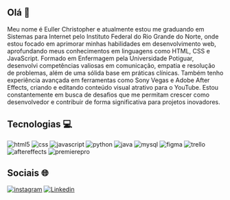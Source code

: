 ## Olá 👋

Meu nome é Euller Christopher e atualmente estou me graduando em Sistemas para Internet pelo Instituto Federal do Rio Grande do Norte, onde estou focado em aprimorar minhas habilidades em desenvolvimento web, aprofundando meus conhecimentos em linguagens como HTML, CSS e JavaScript.
Formado em Enfermagem pela Universidade Potiguar, desenvolvi competências valiosas em comunicação, empatia e resolução de problemas, além de uma sólida base em práticas clínicas. Também tenho experiência avançada em ferramentas como Sony Vegas e Adobe After Effects, criando e editando conteúdo visual atrativo para o YouTube. Estou constantemente em busca de desafios que me permitam crescer como desenvolvedor e contribuir de forma significativa para projetos inovadores.

## Tecnologias 💻

![html5](https://img.shields.io/badge/HTML5-E34F26?style=for-the-badge&logo=html5&logoColor=white)
![css](https://img.shields.io/badge/CSS3-1572B6?style=for-the-badge&logo=css3&logoColor=white)
![javascript](https://img.shields.io/badge/JavaScript-F7DF1E?style=for-the-badge&logo=javascript&logoColor=black)
![python](https://img.shields.io/badge/Python-14354C?style=for-the-badge&logo=python&logoColor=white)
![java](https://img.shields.io/badge/Java-ED8B00?style=for-the-badge&logo=openjdk&logoColor=white)
![mysql](https://img.shields.io/badge/MySQL-00000F?style=for-the-badge&logo=mysql&logoColor=white)
![figma](https://img.shields.io/badge/Figma-F24E1E?style=for-the-badge&logo=figma&logoColor=white)
![trello](https://img.shields.io/badge/Trello-0052CC?style=for-the-badge&logo=trello&logoColor=white)
![aftereffects](https://img.shields.io/badge/Adobe%20after%20affects-CF96FD?style=for-the-badge&logo=Adobe%20after%20effects&logoColor=393665)
![premierepro](https://img.shields.io/badge/Adobe%20Premiere%20Pro-9999FF?style=for-the-badge&logo=Adobe%20Premiere%20Pro&logoColor=white) 

## Sociais 🌐

[![instagram](https://img.shields.io/badge/Instagram-E4405F?style=for-the-badge&logo=instagram&logoColor=white)](https://www.instagram.com/eullerchristopher/)
[![Linkedin](https://img.shields.io/badge/LinkedIn-0077B5?style=for-the-badge&logo=linkedin&logoColor=white)](http://linkedin.com/in/euller-christopher-506001272)


